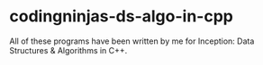 # codingninjas-ds-algo-in-cpp

All of these programs have been written by me for Inception: Data Structures & Algorithms in C++.

